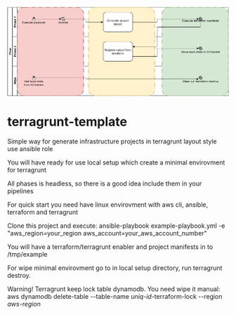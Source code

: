 ![Concept](https://github.com/ARogovsky/terragrunt-template/raw/master/Project%20layout.png)

# terragrunt-template
Simple way for generate infrastructure projects in terragrunt layout style use ansible role

You will have ready for use local setup which create a minimal envirovment for terragrunt

All phases is headless, so there is a good idea include them in your pipelines

For quick start you need have linux envirovment with aws cli, ansible, terraform and terragrunt

Clone this project and execute:
    ansible-playbook example-playbook.yml -e "aws_region=your_region aws_account=your_aws_account_number"

You will have a terraform/terragrunt enabler and project manifests in to /tmp/example

For wipe minimal envirovment go to in local setup directory, run terragrunt destroy.

Warning! Terragrunt keep lock table dynamodb. You need wipe it manual:
aws dynamodb delete-table --table-name *uniq-id*-terraform-lock --region *aws-region*
